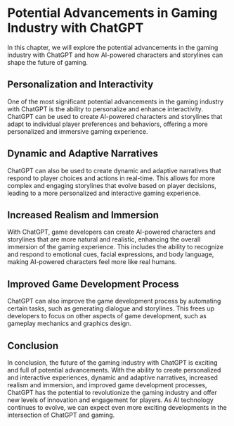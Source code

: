 Potential Advancements in Gaming Industry with ChatGPT
=========================================================================================================

In this chapter, we will explore the potential advancements in the gaming industry with ChatGPT and how AI-powered characters and storylines can shape the future of gaming.

Personalization and Interactivity
---------------------------------

One of the most significant potential advancements in the gaming industry with ChatGPT is the ability to personalize and enhance interactivity. ChatGPT can be used to create AI-powered characters and storylines that adapt to individual player preferences and behaviors, offering a more personalized and immersive gaming experience.

Dynamic and Adaptive Narratives
-------------------------------

ChatGPT can also be used to create dynamic and adaptive narratives that respond to player choices and actions in real-time. This allows for more complex and engaging storylines that evolve based on player decisions, leading to a more personalized and interactive gaming experience.

Increased Realism and Immersion
-------------------------------

With ChatGPT, game developers can create AI-powered characters and storylines that are more natural and realistic, enhancing the overall immersion of the gaming experience. This includes the ability to recognize and respond to emotional cues, facial expressions, and body language, making AI-powered characters feel more like real humans.

Improved Game Development Process
---------------------------------

ChatGPT can also improve the game development process by automating certain tasks, such as generating dialogue and storylines. This frees up developers to focus on other aspects of game development, such as gameplay mechanics and graphics design.

Conclusion
----------

In conclusion, the future of the gaming industry with ChatGPT is exciting and full of potential advancements. With the ability to create personalized and interactive experiences, dynamic and adaptive narratives, increased realism and immersion, and improved game development processes, ChatGPT has the potential to revolutionize the gaming industry and offer new levels of innovation and engagement for players. As AI technology continues to evolve, we can expect even more exciting developments in the intersection of ChatGPT and gaming.
